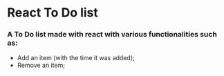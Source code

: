<html>
<h1> React To Do list </h1>

<h3> A To Do list made with react with various functionalities such as: </h3>
        <ul>
                <li> Add an item (with the time it was added);</li>
                <li> Remove an item;</li>
        </ul>
</html>
